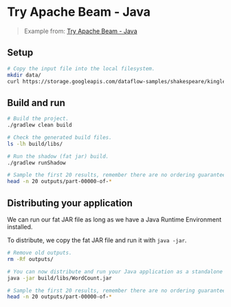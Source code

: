 # Try Apache Beam - Java

> Example from: [Try Apache Beam - Java](https://colab.research.google.com/github/apache/beam/blob/master/examples/notebooks/get-started/try-apache-beam-java.ipynb#scrollTo=cPvvFB19uXNw)

## Setup

```sh
# Copy the input file into the local filesystem.
mkdir data/
curl https://storage.googleapis.com/dataflow-samples/shakespeare/kinglear.txt --output ./data/kinglear.txt
```

## Build and run

```sh
# Build the project.
./gradlew clean build

# Check the generated build files.
ls -lh build/libs/

# Run the shadow (fat jar) build.
./gradlew runShadow

# Sample the first 20 results, remember there are no ordering guarantees.
head -n 20 outputs/part-00000-of-*
```

## Distributing your application

We can run our fat JAR file as long as we have a Java Runtime Environment installed.

To distribute, we copy the fat JAR file and run it with `java -jar`.

```sh
# Remove old outputs.
rm -Rf outputs/

# You can now distribute and run your Java application as a standalone jar file.
java -jar build/libs/WordCount.jar

# Sample the first 20 results, remember there are no ordering guarantees.
head -n 20 outputs/part-00000-of-*
```